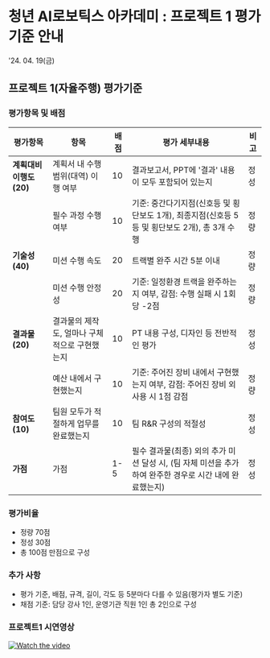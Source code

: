 # 청년 AI로보틱스 아카데미 : 프로젝트 1 평가기준 안내

'24. 04. 19(금)

## 프로젝트 1(자율주행) 평가기준

### 평가항목 및 배점

| 평가항목                | 항목                             | 배점 | 평가 세부내용                                                                                       | 비고 |
|-------------------------|----------------------------------|------|------------------------------------------------------------------------------------------------------|------|
| **계획대비 이행도 (20)** | 계획서 내 수행 범위(대역) 이행 여부 | 10   | 결과보고서, PPT에 '결과' 내용이 모두 포함되어 있는지                                                | 정성 |
|                         | 필수 과정 수행 여부                | 10   | 기준: 중간다기지점(신호등 및 횡단보도 1개), 최종지점(신호등 5등 및 횡단보도 2개), 총 3개 수행        | 정량 |
| **기술성 (40)**         | 미션 수행 속도                    | 20   | 트랙별 완주 시간 5분 이내                                                                             | 정량 |
|                         | 미션 수행 안정성                  | 20   | 기준: 일정환경 트랙을 완주하는지 여부, 감점: 수행 실패 시 1회당 -2점                                   | 정량 |
| **결과물 (20)**         | 결과물의 제작도, 얼마나 구체적으로 구현했는지 | 10   | PT 내용 구성, 디자인 등 전반적인 평가                                                                | 정성 |
|                         | 예산 내에서 구현했는지            | 10   | 기준: 주어진 장비 내에서 구현했는지 여부, 감점: 주어진 장비 외 사용 시 1점 감점                      | 정량 |
| **참여도 (10)**         | 팀원 모두가 적절하게 업무를 완료했는지 | 10   | 팀 R&R 구성의 적절성                                                                                 | 정성 |
| **가점**                | 가점                              | 1-5  | 필수 결과물(최종) 외의 추가 미션 달성 시, (팀 자체 미션을 추가하여 완주한 경우로 시간 내에 완료했는지) | 정성 |

### 평가비율

- 정량 70점
- 정성 30점
- 총 100점 만점으로 구성

### 추가 사항

- 평가 기준, 배점, 규격, 길이, 각도 등 5분마다 다를 수 있음(평가자 별도 기준)
- 채점 기준: 담당 강사 1인, 운영기관 직원 1인 총 2인으로 구성

### 프로젝트1 시연영상
[![Watch the video](https://img.youtube.com/vi/_O8ORhuoaa4/0.jpg)](https://youtu.be/_O8ORhuoaa4)
